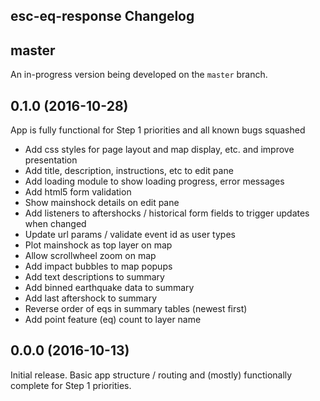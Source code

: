esc-eq-response Changelog
-------------------------

## master

An in-progress version being developed on the `master` branch.

## 0.1.0 (2016-10-28)

App is fully functional for Step 1 priorities and all known bugs squashed

* Add css styles for page layout and map display, etc. and improve presentation
* Add title, description, instructions, etc to edit pane
* Add loading module to show loading progress, error messages
* Add html5 form validation
* Show mainshock details on edit pane
* Add listeners to aftershocks / historical form fields to trigger updates when changed
* Update url params / validate event id as user types
* Plot mainshock as top layer on map
* Allow scrollwheel zoom on map
* Add impact bubbles to map popups
* Add text descriptions to summary
* Add binned earthquake data to summary
* Add last aftershock to summary
* Reverse order of eqs in summary tables (newest first)
* Add point feature (eq) count to layer name


## 0.0.0 (2016-10-13)

Initial release. Basic app structure / routing and (mostly) functionally
complete for Step 1 priorities.
